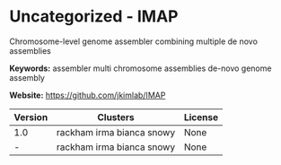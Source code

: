 # Uncategorized - IMAP

Chromosome-level genome assembler combining multiple de novo assemblies

**Keywords:** assembler multi chromosome assemblies de-novo genome assembly

**Website:** <https://github.com/jkimlab/IMAP>

| Version | Clusters | License |
| ------- | -------- | ------- |
| 1.0 | rackham irma bianca snowy | None |
| - | rackham irma bianca snowy | None |
